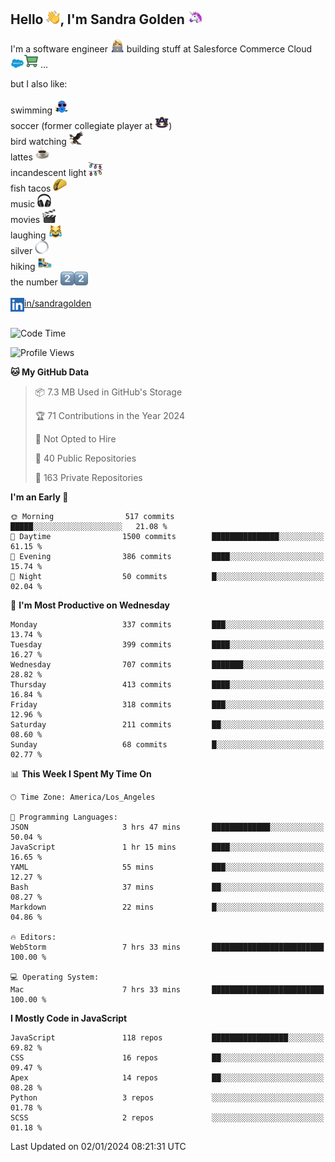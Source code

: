 ## Hello <img src="./static/emoji/wave.png" width="22" />, I'm Sandra Golden <img src="./static/emoji/unicorn-face.png" width="22" />

I'm a software engineer <img src="./static/emoji/female-technologist.png" width="22" /> building stuff at Salesforce Commerce Cloud <img src="./static/emoji/salesforce.png" width="22" /><img src="./static/emoji/commerce-cloud.png" width="22" />&nbsp;...

but I also like:<br/><br/>
swimming <img alt="swimming" src="./static/emoji/keep-swimming.png" width="22" /><br/>
soccer  (former collegiate player at <img src="./static/emoji/auburn.png" width="22" />)<br/>
bird watching <img src="./static/emoji/eagle.png" width="22" /><br/>
lattes <img src="./static/emoji/coffee.png" width="22" /><br/>
incandescent light <img src="./static/emoji/lights.png" width="22" /><br/>
fish tacos <img src="./static/emoji/taco.png" width="22" /><br/>
music <img src="./static/emoji/headphones.png" width="22" /><br/>
movies <img src="./static/emoji/movie-clapper.png" width="22" /><br/>
laughing <img src="./static/emoji/joy-cat.png" width="22" /><br/>
silver <img src="./static/emoji/silver-hoop.png" width="22" /><br/>
hiking <img src="./static/emoji/hiker.png" width="22" /><br/>
the number <img src="./static/emoji/two.png" width="22" /><img src="./static/emoji/two.png" width="22" />
<br/><br/>
<img align="left" alt="Sandra Golden | LinkedIn" width="22px" src="./static/emoji/linkedin.png" /> <a href="https://www.linkedin.com/in/sandragolden/">in/sandragolden</a>
<br/><br/>
<!--START_SECTION:waka-->
![Code Time](http://img.shields.io/badge/Code%20Time-113%20hrs%2036%20mins-blue)

![Profile Views](http://img.shields.io/badge/Profile%20Views-6-blue)

**🐱 My GitHub Data** 

> 📦 7.3 MB Used in GitHub's Storage 
 > 
> 🏆 71 Contributions in the Year 2024
 > 
> 🚫 Not Opted to Hire
 > 
> 📜 40 Public Repositories 
 > 
> 🔑 163 Private Repositories 
 > 
**I'm an Early 🐤** 

```text
🌞 Morning                517 commits         █████░░░░░░░░░░░░░░░░░░░░   21.08 % 
🌆 Daytime                1500 commits        ███████████████░░░░░░░░░░   61.15 % 
🌃 Evening                386 commits         ████░░░░░░░░░░░░░░░░░░░░░   15.74 % 
🌙 Night                  50 commits          █░░░░░░░░░░░░░░░░░░░░░░░░   02.04 % 
```
📅 **I'm Most Productive on Wednesday** 

```text
Monday                   337 commits         ███░░░░░░░░░░░░░░░░░░░░░░   13.74 % 
Tuesday                  399 commits         ████░░░░░░░░░░░░░░░░░░░░░   16.27 % 
Wednesday                707 commits         ███████░░░░░░░░░░░░░░░░░░   28.82 % 
Thursday                 413 commits         ████░░░░░░░░░░░░░░░░░░░░░   16.84 % 
Friday                   318 commits         ███░░░░░░░░░░░░░░░░░░░░░░   12.96 % 
Saturday                 211 commits         ██░░░░░░░░░░░░░░░░░░░░░░░   08.60 % 
Sunday                   68 commits          █░░░░░░░░░░░░░░░░░░░░░░░░   02.77 % 
```


📊 **This Week I Spent My Time On** 

```text
🕑︎ Time Zone: America/Los_Angeles

💬 Programming Languages: 
JSON                     3 hrs 47 mins       █████████████░░░░░░░░░░░░   50.04 % 
JavaScript               1 hr 15 mins        ████░░░░░░░░░░░░░░░░░░░░░   16.65 % 
YAML                     55 mins             ███░░░░░░░░░░░░░░░░░░░░░░   12.27 % 
Bash                     37 mins             ██░░░░░░░░░░░░░░░░░░░░░░░   08.27 % 
Markdown                 22 mins             █░░░░░░░░░░░░░░░░░░░░░░░░   04.86 % 

🔥 Editors: 
WebStorm                 7 hrs 33 mins       █████████████████████████   100.00 % 

💻 Operating System: 
Mac                      7 hrs 33 mins       █████████████████████████   100.00 % 
```

**I Mostly Code in JavaScript** 

```text
JavaScript               118 repos           █████████████████░░░░░░░░   69.82 % 
CSS                      16 repos            ██░░░░░░░░░░░░░░░░░░░░░░░   09.47 % 
Apex                     14 repos            ██░░░░░░░░░░░░░░░░░░░░░░░   08.28 % 
Python                   3 repos             ░░░░░░░░░░░░░░░░░░░░░░░░░   01.78 % 
SCSS                     2 repos             ░░░░░░░░░░░░░░░░░░░░░░░░░   01.18 % 
```




 Last Updated on 02/01/2024 08:21:31 UTC
<!--END_SECTION:waka-->

